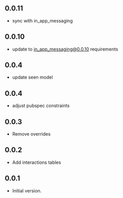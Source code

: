 ## 0.0.11

- sync with in_app_messaging

## 0.0.10

- update to in_app_messaging@0.0.10 requirements

## 0.0.4

- update seen model

## 0.0.4

- adjust pubspec constraints

## 0.0.3

- Remove overrides

## 0.0.2

- Add interactions tables

## 0.0.1

- Initial version.
